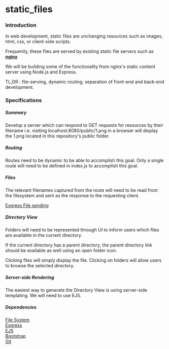# static_files

### Introduction

In web development, static files are unchanging resources such as images, html, css, or client-side scripts. 

Frequently, these files are served by existing static file servers such as [**nginx**](https://www.nginx.com/resources/admin-guide/serving-static-content/)

We will be building some of the functionality from nginx's static content server using Node.js and Express.


TL;DR : file-serving, dynamic routing, separation of front-end and back-end development. 


### Specifications

##### Summary

Develop a server which can respond to GET requests for resources by their filename i.e. visiting localhost:8080/public/1.png in a browser will display the 1.png located in this repository's public folder. 

##### Routing

Routes need to be dynamic to be able to accomplish this goal. Only a single route will need to be defined in index.js to accomplish this goal. 

##### Files

The relevant filenames captured from the route will need to be read from the filesystem and sent as the response to the requesting client. 

[Express File sending](http://expressjs.com/en/4x/api.html#res.sendFile)

##### Directory View

Folders will need to be represented through UI to inform users which files are available in the current directory. 

If the current directory has a parent directory, the parent directory link should be available as well using an open folder icon.

Clicking files will simply display the file. Clicking on folders will allow users to browse the selected directory. 

##### Server-side Rendering

The easiest way to generate the Directory View is using server-side templating. We will need to use EJS.


##### Dependencies

[File System](https://nodejs.org/api/fs.html)  
[Express](http://expressjs.com/)  
[EJS](http://www.embeddedjs.com/)  
[Bootstrap](http://getbootstrap.com/)  
[Git](https://git-scm.com)


